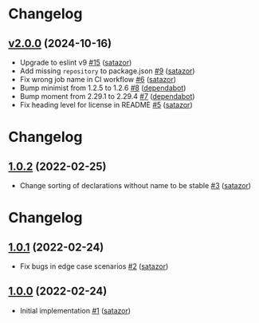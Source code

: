 # Changelog

## [v2.0.0](https://github.com/uphold/eslint-plugin-sort-imports-requires/releases/tag/v2.0.0) (2024-10-16)
- Upgrade to eslint v9 [\#15](https://github.com/uphold/eslint-plugin-sort-imports-requires/pull/15) ([satazor](https://github.com/satazor))
- Add missing `repository` to package.json [\#9](https://github.com/uphold/eslint-plugin-sort-imports-requires/pull/9) ([satazor](https://github.com/satazor))
- Fix wrong job name in CI workflow [\#6](https://github.com/uphold/eslint-plugin-sort-imports-requires/pull/6) ([satazor](https://github.com/satazor))
- Bump minimist from 1.2.5 to 1.2.6 [\#8](https://github.com/uphold/eslint-plugin-sort-imports-requires/pull/8) ([dependabot](https://github.com/apps/dependabot))
- Bump moment from 2.29.1 to 2.29.4 [\#7](https://github.com/uphold/eslint-plugin-sort-imports-requires/pull/7) ([dependabot](https://github.com/apps/dependabot))
- Fix heading level for license in README [\#5](https://github.com/uphold/eslint-plugin-sort-imports-requires/pull/5) ([satazor](https://github.com/satazor))
# Changelog

## [1.0.2](https://github.com/uphold/eslint-plugin-sort-imports-requires/releases/tag/v1.0.2) (2022-02-25)
- Change sorting of declarations without name to be stable [\#3](https://github.com/uphold/eslint-plugin-sort-imports-requires/pull/3) ([satazor](https://github.com/satazor))
# Changelog

## [1.0.1](https://github.com/uphold/eslint-plugin-sort-imports-requires/releases/tag/v1.0.1) (2022-02-24)
- Fix bugs in edge case scenarios [\#2](https://github.com/uphold/eslint-plugin-sort-imports-requires/pull/2) ([satazor](https://github.com/satazor))

## [1.0.0](https://github.com/uphold/eslint-plugin-sort-imports-requires/releases/tag/v1.0.0) (2022-02-24)
- Initial implementation [\#1](https://github.com/uphold/eslint-plugin-sort-imports-requires/pull/1) ([satazor](https://github.com/satazor))
